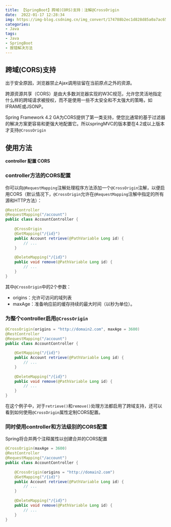 ```yaml
---
title: 【SpringBoot】跨域(CORS)支持：注解@CrossOrigin
date:  2022-01-17 12:28:34
img: https://img-blog.csdnimg.cn/img_convert/174788b2ec1d828d85a0a7ac65bea2cd.png
categories: 
- Java
tags:
- Java
- SpringBoot
- 报错解决方法
---
```


## 跨域(CORS)支持
出于安全原因，浏览器禁止Ajax调用驻留在当前原点之外的资源。

跨源资源共享（CORS）是由大多数浏览器实现的W3C规范，允许您灵活地指定什么样的跨域请求被授权，而不是使用一些不太安全和不太强大的策略，如IFRAME或JSONP。

Spring Framework 4.2 GA为CORS提供了第一类支持，使您比通常的基于过滤器的解决方案更容易和更强大地配置它。所以springMVC的版本要在4.2或以上版本才支持`@CrossOrigin`

## 使用方法
**controller 配置 CORS**

### controller方法的CORS配置
你可以向`@RequestMapping`注解处理程序方法添加一个`@CrossOrigin`注解，以便启用CORS（默认情况下，`@CrossOrigin`允许在`@RequestMapping`注解中指定的所有源和HTTP方法）：

```java
@RestController
@RequestMapping("/account")
public class AccountController {
 
    @CrossOrigin
    @GetMapping("/{id}")
    public Account retrieve(@PathVariable Long id) {
        // ...
    }
 
    @DeleteMapping("/{id}")
    public void remove(@PathVariable Long id) {
        // ...
    }
}
```

其中`@CrossOrigin`中的2个参数：

- origins：允许可访问的域列表
- maxAge：准备响应前的缓存持续的最大时间（以秒为单位）。

### 为整个controller启用`@CrossOrigin`

```java
@CrossOrigin(origins = "http://domain2.com", maxAge = 3600)
@RestController
@RequestMapping("/account")
public class AccountController {
 
    @GetMapping("/{id}")
    public Account retrieve(@PathVariable Long id) {
        // ...
    }
 
    @DeleteMapping("/{id}")
    public void remove(@PathVariable Long id) {
        // ...
    }
}
```

在这个例子中，对于`retrieve()`和`remove()`处理方法都启用了跨域支持，还可以看到如何使用`@CrossOrigin`属性定制CORS配置。

### 同时使用controller和方法级别的CORS配置
Spring将合并两个注释属性以创建合并的CORS配置

```java
@CrossOrigin(maxAge = 3600)
@RestController
@RequestMapping("/account")
public class AccountController {
 
    @CrossOrigin(origins = "http://domain2.com")
    @GetMapping("/{id}")
    public Account retrieve(@PathVariable Long id) {
        // ...
    }
 
    @DeleteMapping("/{id}")
    public void remove(@PathVariable Long id) {
        // ...
    }
}
```
